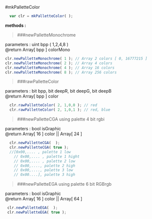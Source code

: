#mkPalletteColor

```javascript
  var clr = mkPalletteColor( );
```

**methods :**

>###newPalletteMonochrome

parameters : uint bpp ( 1,2,4,8 ) 
<br>@return Array[ bpp ] colorMono

  ```javascript
  clr.newPalletteMonochrome( 1 ); // Array 2 colors [ 0, 16777215 ]
  clr.newPalletteMonochrome( 2 ); // Array 4 colors
  clr.newPalletteMonochrome( 4 ); // Array 16 colors
  clr.newPalletteMonochrome( 8 ); // Array 256 colors
```
  
>###rawPalletteColor

parameters : bit bpp, bit deepR, bit deepG, bit deepB
<br>@return Array[ bpp ] color

```javascript
  clr.rawPalletteColor( 2, 1,0,0 ); // red
  clr.rawPalletteColor( 2, 1,0,1 ); // red, blue
```

>###newPalletteCGA
using palette 4 bit rgbi 

parameters : bool isGraphic
<br>@return Array[ 16 ] color || Array[ 24 ]

```javascript
  clr.newPalletteCGA(  );
  clr.newPalletteCGA( true );
  //[0x00,.... , palette 1 low  
	// 0x00,.... , palette 1 hight
	// 0x00,.... , palette 2 low
	// 0x00,...., palette 2 high
	// 0x00,...., palette 3 low
	// 0x00....], palette 3 high
``` 
>###newPalletteEGA
using palette 6 bit RGBrgb 

parameters : bool isGraphic
<br>@return Array[ 16 ] color || Array[ 64 ]

 ```javascript
  clr.newPalletteEGA(  );
  clr.newPalletteEGA( true );
```
